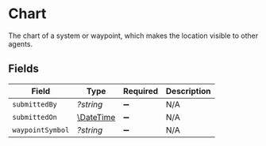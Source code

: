 # Chart

The chart of a system or waypoint, which makes the location visible to other agents.


## Fields

| Field                                                         | Type                                                          | Required                                                      | Description                                                   |
| ------------------------------------------------------------- | ------------------------------------------------------------- | ------------------------------------------------------------- | ------------------------------------------------------------- |
| `submittedBy`                                                 | *?string*                                                     | :heavy_minus_sign:                                            | N/A                                                           |
| `submittedOn`                                                 | [\DateTime](https://www.php.net/manual/en/class.datetime.php) | :heavy_minus_sign:                                            | N/A                                                           |
| `waypointSymbol`                                              | *?string*                                                     | :heavy_minus_sign:                                            | N/A                                                           |